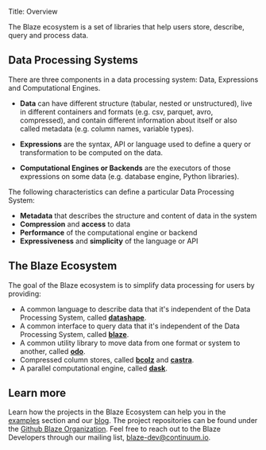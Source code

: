 Title: Overview

The Blaze ecosystem is a set of libraries that help users store, describe, query and process data.

## Data Processing Systems

There are three components in a data processing system: Data, Expressions and Computational Engines.

- **Data** can have different structure (tabular, nested or unstructured), live in different containers
    and formats (e.g. csv, parquet, avro, compressed), and contain different information about itself or also
    called metadata (e.g. column names, variable types).

- **Expressions** are the syntax, API or language used to define a query or transformation to be
    computed on the data.

- **Computational Engines or Backends** are the executors of those expressions on some data (e.g.
    database engine, Python libraries).


The following characteristics can define a particular Data Processing System:

- **Metadata** that describes the structure and content of data in the system
- **Compression** and **access** to data
- **Performance** of the computational engine or backend
- **Expressiveness** and **simplicity** of the language or API


## The Blaze Ecosystem

The goal of the Blaze ecosystem is to simplify data processing for users by providing:

- A common language to describe data that it's independent of the Data Processing System, called
[**datashape**](http://blaze.github.io/pages/projects/datashape).
- A common interface to query data that it's independent of the Data Processing System, called
[**blaze**](http://blaze.github.io/pages/projects/blaze).
- A common utility library to move data from one format or system to another, called
[**odo**](http://blaze.github.io/pages/projects/odo).
- Compressed column stores, called [**bcolz**](http://blaze.github.io/pages/projects/bcolz) and
[**castra**](http://blaze.github.io/pages/projects/castra).
- A parallel computational engine, called [**dask**](http://blaze.github.io/pages/projects/dask).


## Learn more

Learn how the projects in the Blaze Ecosystem can help you in the
[examples](http://blaze.github.io/pages/examples) section and our [blog](http://blaze.github.io/archives). The project
repositories can be found under the [Github Blaze Organization](https://github.com/blaze). Feel free to reach out to the
Blaze Developers through our mailing list, blaze-dev@continuum.io.